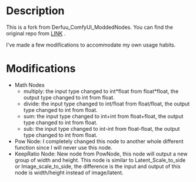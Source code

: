 # Description

This is a fork from Derfuu_ComfyUI_ModdedNodes. You can find the original repo from [LINK](https://github.com/Derfuu/Derfuu_ComfyUI_ModdedNodes) .

I've made a few modifications to accommodate my own usage habits.

# Modifications
- Math Nodes
  - multiply: the input type changed to int\*float from float\*float, the output type changed to int from float.
  - divide: the input type changed to int/float from float/float, the output type changed to int from float.
  - sum: the input type changed to int+int from float+float, the output type changed to int from float.
  - sub: the input type changed to int-int from float-float, the output type changed to int from float.
- Pow Node: I completely changed this node to another whole different function since I will never use this node.
- KeepRatio Node: New node from PowNode, this node will output a new group of width and height. This node is similar to Latent_Scale_to_side or Image_scale_to_side, the difference is the input and output of this node is width/height instead of image/latent.

